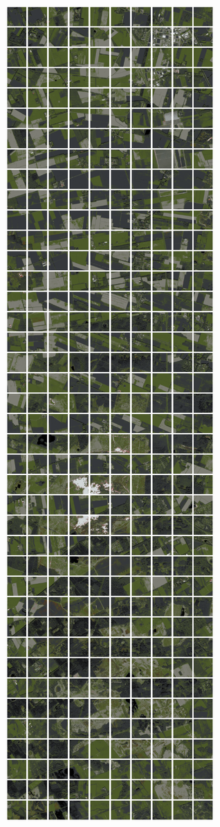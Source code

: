<html>
<div>
<img src="https://github.com/HakkaTjakka/NL_TILE_MAP/blob/main/18/641/-1061/r.6410.-10610.png" height="44" width="44">
<img src="https://github.com/HakkaTjakka/NL_TILE_MAP/blob/main/18/641/-1061/r.6411.-10610.png" height="44" width="44">
<img src="https://github.com/HakkaTjakka/NL_TILE_MAP/blob/main/18/641/-1061/r.6412.-10610.png" height="44" width="44">
<img src="https://github.com/HakkaTjakka/NL_TILE_MAP/blob/main/18/641/-1061/r.6413.-10610.png" height="44" width="44">
<img src="https://github.com/HakkaTjakka/NL_TILE_MAP/blob/main/18/641/-1061/r.6414.-10610.png" height="44" width="44">
<img src="https://github.com/HakkaTjakka/NL_TILE_MAP/blob/main/18/641/-1061/r.6415.-10610.png" height="44" width="44">
<img src="https://github.com/HakkaTjakka/NL_TILE_MAP/blob/main/18/641/-1061/r.6416.-10610.png" height="44" width="44">
<img src="https://github.com/HakkaTjakka/NL_TILE_MAP/blob/main/18/641/-1061/r.6417.-10610.png" height="44" width="44">
<img src="https://github.com/HakkaTjakka/NL_TILE_MAP/blob/main/18/641/-1061/r.6418.-10610.png" height="44" width="44">
<img src="https://github.com/HakkaTjakka/NL_TILE_MAP/blob/main/18/641/-1061/r.6419.-10610.png" height="44" width="44">
<img src="https://github.com/HakkaTjakka/NL_TILE_MAP/blob/main/18/642/-1061/r.6420.-10610.png" height="44" width="44">
<img src="https://github.com/HakkaTjakka/NL_TILE_MAP/blob/main/18/642/-1061/r.6421.-10610.png" height="44" width="44">
<img src="https://github.com/HakkaTjakka/NL_TILE_MAP/blob/main/18/642/-1061/r.6422.-10610.png" height="44" width="44">
<img src="https://github.com/HakkaTjakka/NL_TILE_MAP/blob/main/18/642/-1061/r.6423.-10610.png" height="44" width="44">
<img src="https://github.com/HakkaTjakka/NL_TILE_MAP/blob/main/18/642/-1061/r.6424.-10610.png" height="44" width="44">
<img src="https://github.com/HakkaTjakka/NL_TILE_MAP/blob/main/18/642/-1061/r.6425.-10610.png" height="44" width="44">
<img src="https://github.com/HakkaTjakka/NL_TILE_MAP/blob/main/18/642/-1061/r.6426.-10610.png" height="44" width="44">
<img src="https://github.com/HakkaTjakka/NL_TILE_MAP/blob/main/18/642/-1061/r.6427.-10610.png" height="44" width="44">
<img src="https://github.com/HakkaTjakka/NL_TILE_MAP/blob/main/18/642/-1061/r.6428.-10610.png" height="44" width="44">
<img src="https://github.com/HakkaTjakka/NL_TILE_MAP/blob/main/18/642/-1061/r.6429.-10610.png" height="44" width="44">
<br>
<img src="https://github.com/HakkaTjakka/NL_TILE_MAP/blob/main/18/641/-1061/r.6410.-10609.png" height="44" width="44">
<img src="https://github.com/HakkaTjakka/NL_TILE_MAP/blob/main/18/641/-1061/r.6411.-10609.png" height="44" width="44">
<img src="https://github.com/HakkaTjakka/NL_TILE_MAP/blob/main/18/641/-1061/r.6412.-10609.png" height="44" width="44">
<img src="https://github.com/HakkaTjakka/NL_TILE_MAP/blob/main/18/641/-1061/r.6413.-10609.png" height="44" width="44">
<img src="https://github.com/HakkaTjakka/NL_TILE_MAP/blob/main/18/641/-1061/r.6414.-10609.png" height="44" width="44">
<img src="https://github.com/HakkaTjakka/NL_TILE_MAP/blob/main/18/641/-1061/r.6415.-10609.png" height="44" width="44">
<img src="https://github.com/HakkaTjakka/NL_TILE_MAP/blob/main/18/641/-1061/r.6416.-10609.png" height="44" width="44">
<img src="https://github.com/HakkaTjakka/NL_TILE_MAP/blob/main/18/641/-1061/r.6417.-10609.png" height="44" width="44">
<img src="https://github.com/HakkaTjakka/NL_TILE_MAP/blob/main/18/641/-1061/r.6418.-10609.png" height="44" width="44">
<img src="https://github.com/HakkaTjakka/NL_TILE_MAP/blob/main/18/641/-1061/r.6419.-10609.png" height="44" width="44">
<img src="https://github.com/HakkaTjakka/NL_TILE_MAP/blob/main/18/642/-1061/r.6420.-10609.png" height="44" width="44">
<img src="https://github.com/HakkaTjakka/NL_TILE_MAP/blob/main/18/642/-1061/r.6421.-10609.png" height="44" width="44">
<img src="https://github.com/HakkaTjakka/NL_TILE_MAP/blob/main/18/642/-1061/r.6422.-10609.png" height="44" width="44">
<img src="https://github.com/HakkaTjakka/NL_TILE_MAP/blob/main/18/642/-1061/r.6423.-10609.png" height="44" width="44">
<img src="https://github.com/HakkaTjakka/NL_TILE_MAP/blob/main/18/642/-1061/r.6424.-10609.png" height="44" width="44">
<img src="https://github.com/HakkaTjakka/NL_TILE_MAP/blob/main/18/642/-1061/r.6425.-10609.png" height="44" width="44">
<img src="https://github.com/HakkaTjakka/NL_TILE_MAP/blob/main/18/642/-1061/r.6426.-10609.png" height="44" width="44">
<img src="https://github.com/HakkaTjakka/NL_TILE_MAP/blob/main/18/642/-1061/r.6427.-10609.png" height="44" width="44">
<img src="https://github.com/HakkaTjakka/NL_TILE_MAP/blob/main/18/642/-1061/r.6428.-10609.png" height="44" width="44">
<img src="https://github.com/HakkaTjakka/NL_TILE_MAP/blob/main/18/642/-1061/r.6429.-10609.png" height="44" width="44">
<br>
<img src="https://github.com/HakkaTjakka/NL_TILE_MAP/blob/main/18/641/-1061/r.6410.-10608.png" height="44" width="44">
<img src="https://github.com/HakkaTjakka/NL_TILE_MAP/blob/main/18/641/-1061/r.6411.-10608.png" height="44" width="44">
<img src="https://github.com/HakkaTjakka/NL_TILE_MAP/blob/main/18/641/-1061/r.6412.-10608.png" height="44" width="44">
<img src="https://github.com/HakkaTjakka/NL_TILE_MAP/blob/main/18/641/-1061/r.6413.-10608.png" height="44" width="44">
<img src="https://github.com/HakkaTjakka/NL_TILE_MAP/blob/main/18/641/-1061/r.6414.-10608.png" height="44" width="44">
<img src="https://github.com/HakkaTjakka/NL_TILE_MAP/blob/main/18/641/-1061/r.6415.-10608.png" height="44" width="44">
<img src="https://github.com/HakkaTjakka/NL_TILE_MAP/blob/main/18/641/-1061/r.6416.-10608.png" height="44" width="44">
<img src="https://github.com/HakkaTjakka/NL_TILE_MAP/blob/main/18/641/-1061/r.6417.-10608.png" height="44" width="44">
<img src="https://github.com/HakkaTjakka/NL_TILE_MAP/blob/main/18/641/-1061/r.6418.-10608.png" height="44" width="44">
<img src="https://github.com/HakkaTjakka/NL_TILE_MAP/blob/main/18/641/-1061/r.6419.-10608.png" height="44" width="44">
<img src="https://github.com/HakkaTjakka/NL_TILE_MAP/blob/main/18/642/-1061/r.6420.-10608.png" height="44" width="44">
<img src="https://github.com/HakkaTjakka/NL_TILE_MAP/blob/main/18/642/-1061/r.6421.-10608.png" height="44" width="44">
<img src="https://github.com/HakkaTjakka/NL_TILE_MAP/blob/main/18/642/-1061/r.6422.-10608.png" height="44" width="44">
<img src="https://github.com/HakkaTjakka/NL_TILE_MAP/blob/main/18/642/-1061/r.6423.-10608.png" height="44" width="44">
<img src="https://github.com/HakkaTjakka/NL_TILE_MAP/blob/main/18/642/-1061/r.6424.-10608.png" height="44" width="44">
<img src="https://github.com/HakkaTjakka/NL_TILE_MAP/blob/main/18/642/-1061/r.6425.-10608.png" height="44" width="44">
<img src="https://github.com/HakkaTjakka/NL_TILE_MAP/blob/main/18/642/-1061/r.6426.-10608.png" height="44" width="44">
<img src="https://github.com/HakkaTjakka/NL_TILE_MAP/blob/main/18/642/-1061/r.6427.-10608.png" height="44" width="44">
<img src="https://github.com/HakkaTjakka/NL_TILE_MAP/blob/main/18/642/-1061/r.6428.-10608.png" height="44" width="44">
<img src="https://github.com/HakkaTjakka/NL_TILE_MAP/blob/main/18/642/-1061/r.6429.-10608.png" height="44" width="44">
<br>
<img src="https://github.com/HakkaTjakka/NL_TILE_MAP/blob/main/18/641/-1061/r.6410.-10607.png" height="44" width="44">
<img src="https://github.com/HakkaTjakka/NL_TILE_MAP/blob/main/18/641/-1061/r.6411.-10607.png" height="44" width="44">
<img src="https://github.com/HakkaTjakka/NL_TILE_MAP/blob/main/18/641/-1061/r.6412.-10607.png" height="44" width="44">
<img src="https://github.com/HakkaTjakka/NL_TILE_MAP/blob/main/18/641/-1061/r.6413.-10607.png" height="44" width="44">
<img src="https://github.com/HakkaTjakka/NL_TILE_MAP/blob/main/18/641/-1061/r.6414.-10607.png" height="44" width="44">
<img src="https://github.com/HakkaTjakka/NL_TILE_MAP/blob/main/18/641/-1061/r.6415.-10607.png" height="44" width="44">
<img src="https://github.com/HakkaTjakka/NL_TILE_MAP/blob/main/18/641/-1061/r.6416.-10607.png" height="44" width="44">
<img src="https://github.com/HakkaTjakka/NL_TILE_MAP/blob/main/18/641/-1061/r.6417.-10607.png" height="44" width="44">
<img src="https://github.com/HakkaTjakka/NL_TILE_MAP/blob/main/18/641/-1061/r.6418.-10607.png" height="44" width="44">
<img src="https://github.com/HakkaTjakka/NL_TILE_MAP/blob/main/18/641/-1061/r.6419.-10607.png" height="44" width="44">
<img src="https://github.com/HakkaTjakka/NL_TILE_MAP/blob/main/18/642/-1061/r.6420.-10607.png" height="44" width="44">
<img src="https://github.com/HakkaTjakka/NL_TILE_MAP/blob/main/18/642/-1061/r.6421.-10607.png" height="44" width="44">
<img src="https://github.com/HakkaTjakka/NL_TILE_MAP/blob/main/18/642/-1061/r.6422.-10607.png" height="44" width="44">
<img src="https://github.com/HakkaTjakka/NL_TILE_MAP/blob/main/18/642/-1061/r.6423.-10607.png" height="44" width="44">
<img src="https://github.com/HakkaTjakka/NL_TILE_MAP/blob/main/18/642/-1061/r.6424.-10607.png" height="44" width="44">
<img src="https://github.com/HakkaTjakka/NL_TILE_MAP/blob/main/18/642/-1061/r.6425.-10607.png" height="44" width="44">
<img src="https://github.com/HakkaTjakka/NL_TILE_MAP/blob/main/18/642/-1061/r.6426.-10607.png" height="44" width="44">
<img src="https://github.com/HakkaTjakka/NL_TILE_MAP/blob/main/18/642/-1061/r.6427.-10607.png" height="44" width="44">
<img src="https://github.com/HakkaTjakka/NL_TILE_MAP/blob/main/18/642/-1061/r.6428.-10607.png" height="44" width="44">
<img src="https://github.com/HakkaTjakka/NL_TILE_MAP/blob/main/18/642/-1061/r.6429.-10607.png" height="44" width="44">
<br>
<img src="https://github.com/HakkaTjakka/NL_TILE_MAP/blob/main/18/641/-1061/r.6410.-10606.png" height="44" width="44">
<img src="https://github.com/HakkaTjakka/NL_TILE_MAP/blob/main/18/641/-1061/r.6411.-10606.png" height="44" width="44">
<img src="https://github.com/HakkaTjakka/NL_TILE_MAP/blob/main/18/641/-1061/r.6412.-10606.png" height="44" width="44">
<img src="https://github.com/HakkaTjakka/NL_TILE_MAP/blob/main/18/641/-1061/r.6413.-10606.png" height="44" width="44">
<img src="https://github.com/HakkaTjakka/NL_TILE_MAP/blob/main/18/641/-1061/r.6414.-10606.png" height="44" width="44">
<img src="https://github.com/HakkaTjakka/NL_TILE_MAP/blob/main/18/641/-1061/r.6415.-10606.png" height="44" width="44">
<img src="https://github.com/HakkaTjakka/NL_TILE_MAP/blob/main/18/641/-1061/r.6416.-10606.png" height="44" width="44">
<img src="https://github.com/HakkaTjakka/NL_TILE_MAP/blob/main/18/641/-1061/r.6417.-10606.png" height="44" width="44">
<img src="https://github.com/HakkaTjakka/NL_TILE_MAP/blob/main/18/641/-1061/r.6418.-10606.png" height="44" width="44">
<img src="https://github.com/HakkaTjakka/NL_TILE_MAP/blob/main/18/641/-1061/r.6419.-10606.png" height="44" width="44">
<img src="https://github.com/HakkaTjakka/NL_TILE_MAP/blob/main/18/642/-1061/r.6420.-10606.png" height="44" width="44">
<img src="https://github.com/HakkaTjakka/NL_TILE_MAP/blob/main/18/642/-1061/r.6421.-10606.png" height="44" width="44">
<img src="https://github.com/HakkaTjakka/NL_TILE_MAP/blob/main/18/642/-1061/r.6422.-10606.png" height="44" width="44">
<img src="https://github.com/HakkaTjakka/NL_TILE_MAP/blob/main/18/642/-1061/r.6423.-10606.png" height="44" width="44">
<img src="https://github.com/HakkaTjakka/NL_TILE_MAP/blob/main/18/642/-1061/r.6424.-10606.png" height="44" width="44">
<img src="https://github.com/HakkaTjakka/NL_TILE_MAP/blob/main/18/642/-1061/r.6425.-10606.png" height="44" width="44">
<img src="https://github.com/HakkaTjakka/NL_TILE_MAP/blob/main/18/642/-1061/r.6426.-10606.png" height="44" width="44">
<img src="https://github.com/HakkaTjakka/NL_TILE_MAP/blob/main/18/642/-1061/r.6427.-10606.png" height="44" width="44">
<img src="https://github.com/HakkaTjakka/NL_TILE_MAP/blob/main/18/642/-1061/r.6428.-10606.png" height="44" width="44">
<img src="https://github.com/HakkaTjakka/NL_TILE_MAP/blob/main/18/642/-1061/r.6429.-10606.png" height="44" width="44">
<br>
<img src="https://github.com/HakkaTjakka/NL_TILE_MAP/blob/main/18/641/-1061/r.6410.-10605.png" height="44" width="44">
<img src="https://github.com/HakkaTjakka/NL_TILE_MAP/blob/main/18/641/-1061/r.6411.-10605.png" height="44" width="44">
<img src="https://github.com/HakkaTjakka/NL_TILE_MAP/blob/main/18/641/-1061/r.6412.-10605.png" height="44" width="44">
<img src="https://github.com/HakkaTjakka/NL_TILE_MAP/blob/main/18/641/-1061/r.6413.-10605.png" height="44" width="44">
<img src="https://github.com/HakkaTjakka/NL_TILE_MAP/blob/main/18/641/-1061/r.6414.-10605.png" height="44" width="44">
<img src="https://github.com/HakkaTjakka/NL_TILE_MAP/blob/main/18/641/-1061/r.6415.-10605.png" height="44" width="44">
<img src="https://github.com/HakkaTjakka/NL_TILE_MAP/blob/main/18/641/-1061/r.6416.-10605.png" height="44" width="44">
<img src="https://github.com/HakkaTjakka/NL_TILE_MAP/blob/main/18/641/-1061/r.6417.-10605.png" height="44" width="44">
<img src="https://github.com/HakkaTjakka/NL_TILE_MAP/blob/main/18/641/-1061/r.6418.-10605.png" height="44" width="44">
<img src="https://github.com/HakkaTjakka/NL_TILE_MAP/blob/main/18/641/-1061/r.6419.-10605.png" height="44" width="44">
<img src="https://github.com/HakkaTjakka/NL_TILE_MAP/blob/main/18/642/-1061/r.6420.-10605.png" height="44" width="44">
<img src="https://github.com/HakkaTjakka/NL_TILE_MAP/blob/main/18/642/-1061/r.6421.-10605.png" height="44" width="44">
<img src="https://github.com/HakkaTjakka/NL_TILE_MAP/blob/main/18/642/-1061/r.6422.-10605.png" height="44" width="44">
<img src="https://github.com/HakkaTjakka/NL_TILE_MAP/blob/main/18/642/-1061/r.6423.-10605.png" height="44" width="44">
<img src="https://github.com/HakkaTjakka/NL_TILE_MAP/blob/main/18/642/-1061/r.6424.-10605.png" height="44" width="44">
<img src="https://github.com/HakkaTjakka/NL_TILE_MAP/blob/main/18/642/-1061/r.6425.-10605.png" height="44" width="44">
<img src="https://github.com/HakkaTjakka/NL_TILE_MAP/blob/main/18/642/-1061/r.6426.-10605.png" height="44" width="44">
<img src="https://github.com/HakkaTjakka/NL_TILE_MAP/blob/main/18/642/-1061/r.6427.-10605.png" height="44" width="44">
<img src="https://github.com/HakkaTjakka/NL_TILE_MAP/blob/main/18/642/-1061/r.6428.-10605.png" height="44" width="44">
<img src="https://github.com/HakkaTjakka/NL_TILE_MAP/blob/main/18/642/-1061/r.6429.-10605.png" height="44" width="44">
<br>
<img src="https://github.com/HakkaTjakka/NL_TILE_MAP/blob/main/18/641/-1061/r.6410.-10604.png" height="44" width="44">
<img src="https://github.com/HakkaTjakka/NL_TILE_MAP/blob/main/18/641/-1061/r.6411.-10604.png" height="44" width="44">
<img src="https://github.com/HakkaTjakka/NL_TILE_MAP/blob/main/18/641/-1061/r.6412.-10604.png" height="44" width="44">
<img src="https://github.com/HakkaTjakka/NL_TILE_MAP/blob/main/18/641/-1061/r.6413.-10604.png" height="44" width="44">
<img src="https://github.com/HakkaTjakka/NL_TILE_MAP/blob/main/18/641/-1061/r.6414.-10604.png" height="44" width="44">
<img src="https://github.com/HakkaTjakka/NL_TILE_MAP/blob/main/18/641/-1061/r.6415.-10604.png" height="44" width="44">
<img src="https://github.com/HakkaTjakka/NL_TILE_MAP/blob/main/18/641/-1061/r.6416.-10604.png" height="44" width="44">
<img src="https://github.com/HakkaTjakka/NL_TILE_MAP/blob/main/18/641/-1061/r.6417.-10604.png" height="44" width="44">
<img src="https://github.com/HakkaTjakka/NL_TILE_MAP/blob/main/18/641/-1061/r.6418.-10604.png" height="44" width="44">
<img src="https://github.com/HakkaTjakka/NL_TILE_MAP/blob/main/18/641/-1061/r.6419.-10604.png" height="44" width="44">
<img src="https://github.com/HakkaTjakka/NL_TILE_MAP/blob/main/18/642/-1061/r.6420.-10604.png" height="44" width="44">
<img src="https://github.com/HakkaTjakka/NL_TILE_MAP/blob/main/18/642/-1061/r.6421.-10604.png" height="44" width="44">
<img src="https://github.com/HakkaTjakka/NL_TILE_MAP/blob/main/18/642/-1061/r.6422.-10604.png" height="44" width="44">
<img src="https://github.com/HakkaTjakka/NL_TILE_MAP/blob/main/18/642/-1061/r.6423.-10604.png" height="44" width="44">
<img src="https://github.com/HakkaTjakka/NL_TILE_MAP/blob/main/18/642/-1061/r.6424.-10604.png" height="44" width="44">
<img src="https://github.com/HakkaTjakka/NL_TILE_MAP/blob/main/18/642/-1061/r.6425.-10604.png" height="44" width="44">
<img src="https://github.com/HakkaTjakka/NL_TILE_MAP/blob/main/18/642/-1061/r.6426.-10604.png" height="44" width="44">
<img src="https://github.com/HakkaTjakka/NL_TILE_MAP/blob/main/18/642/-1061/r.6427.-10604.png" height="44" width="44">
<img src="https://github.com/HakkaTjakka/NL_TILE_MAP/blob/main/18/642/-1061/r.6428.-10604.png" height="44" width="44">
<img src="https://github.com/HakkaTjakka/NL_TILE_MAP/blob/main/18/642/-1061/r.6429.-10604.png" height="44" width="44">
<br>
<img src="https://github.com/HakkaTjakka/NL_TILE_MAP/blob/main/18/641/-1061/r.6410.-10603.png" height="44" width="44">
<img src="https://github.com/HakkaTjakka/NL_TILE_MAP/blob/main/18/641/-1061/r.6411.-10603.png" height="44" width="44">
<img src="https://github.com/HakkaTjakka/NL_TILE_MAP/blob/main/18/641/-1061/r.6412.-10603.png" height="44" width="44">
<img src="https://github.com/HakkaTjakka/NL_TILE_MAP/blob/main/18/641/-1061/r.6413.-10603.png" height="44" width="44">
<img src="https://github.com/HakkaTjakka/NL_TILE_MAP/blob/main/18/641/-1061/r.6414.-10603.png" height="44" width="44">
<img src="https://github.com/HakkaTjakka/NL_TILE_MAP/blob/main/18/641/-1061/r.6415.-10603.png" height="44" width="44">
<img src="https://github.com/HakkaTjakka/NL_TILE_MAP/blob/main/18/641/-1061/r.6416.-10603.png" height="44" width="44">
<img src="https://github.com/HakkaTjakka/NL_TILE_MAP/blob/main/18/641/-1061/r.6417.-10603.png" height="44" width="44">
<img src="https://github.com/HakkaTjakka/NL_TILE_MAP/blob/main/18/641/-1061/r.6418.-10603.png" height="44" width="44">
<img src="https://github.com/HakkaTjakka/NL_TILE_MAP/blob/main/18/641/-1061/r.6419.-10603.png" height="44" width="44">
<img src="https://github.com/HakkaTjakka/NL_TILE_MAP/blob/main/18/642/-1061/r.6420.-10603.png" height="44" width="44">
<img src="https://github.com/HakkaTjakka/NL_TILE_MAP/blob/main/18/642/-1061/r.6421.-10603.png" height="44" width="44">
<img src="https://github.com/HakkaTjakka/NL_TILE_MAP/blob/main/18/642/-1061/r.6422.-10603.png" height="44" width="44">
<img src="https://github.com/HakkaTjakka/NL_TILE_MAP/blob/main/18/642/-1061/r.6423.-10603.png" height="44" width="44">
<img src="https://github.com/HakkaTjakka/NL_TILE_MAP/blob/main/18/642/-1061/r.6424.-10603.png" height="44" width="44">
<img src="https://github.com/HakkaTjakka/NL_TILE_MAP/blob/main/18/642/-1061/r.6425.-10603.png" height="44" width="44">
<img src="https://github.com/HakkaTjakka/NL_TILE_MAP/blob/main/18/642/-1061/r.6426.-10603.png" height="44" width="44">
<img src="https://github.com/HakkaTjakka/NL_TILE_MAP/blob/main/18/642/-1061/r.6427.-10603.png" height="44" width="44">
<img src="https://github.com/HakkaTjakka/NL_TILE_MAP/blob/main/18/642/-1061/r.6428.-10603.png" height="44" width="44">
<img src="https://github.com/HakkaTjakka/NL_TILE_MAP/blob/main/18/642/-1061/r.6429.-10603.png" height="44" width="44">
<br>
<img src="https://github.com/HakkaTjakka/NL_TILE_MAP/blob/main/18/641/-1061/r.6410.-10602.png" height="44" width="44">
<img src="https://github.com/HakkaTjakka/NL_TILE_MAP/blob/main/18/641/-1061/r.6411.-10602.png" height="44" width="44">
<img src="https://github.com/HakkaTjakka/NL_TILE_MAP/blob/main/18/641/-1061/r.6412.-10602.png" height="44" width="44">
<img src="https://github.com/HakkaTjakka/NL_TILE_MAP/blob/main/18/641/-1061/r.6413.-10602.png" height="44" width="44">
<img src="https://github.com/HakkaTjakka/NL_TILE_MAP/blob/main/18/641/-1061/r.6414.-10602.png" height="44" width="44">
<img src="https://github.com/HakkaTjakka/NL_TILE_MAP/blob/main/18/641/-1061/r.6415.-10602.png" height="44" width="44">
<img src="https://github.com/HakkaTjakka/NL_TILE_MAP/blob/main/18/641/-1061/r.6416.-10602.png" height="44" width="44">
<img src="https://github.com/HakkaTjakka/NL_TILE_MAP/blob/main/18/641/-1061/r.6417.-10602.png" height="44" width="44">
<img src="https://github.com/HakkaTjakka/NL_TILE_MAP/blob/main/18/641/-1061/r.6418.-10602.png" height="44" width="44">
<img src="https://github.com/HakkaTjakka/NL_TILE_MAP/blob/main/18/641/-1061/r.6419.-10602.png" height="44" width="44">
<img src="https://github.com/HakkaTjakka/NL_TILE_MAP/blob/main/18/642/-1061/r.6420.-10602.png" height="44" width="44">
<img src="https://github.com/HakkaTjakka/NL_TILE_MAP/blob/main/18/642/-1061/r.6421.-10602.png" height="44" width="44">
<img src="https://github.com/HakkaTjakka/NL_TILE_MAP/blob/main/18/642/-1061/r.6422.-10602.png" height="44" width="44">
<img src="https://github.com/HakkaTjakka/NL_TILE_MAP/blob/main/18/642/-1061/r.6423.-10602.png" height="44" width="44">
<img src="https://github.com/HakkaTjakka/NL_TILE_MAP/blob/main/18/642/-1061/r.6424.-10602.png" height="44" width="44">
<img src="https://github.com/HakkaTjakka/NL_TILE_MAP/blob/main/18/642/-1061/r.6425.-10602.png" height="44" width="44">
<img src="https://github.com/HakkaTjakka/NL_TILE_MAP/blob/main/18/642/-1061/r.6426.-10602.png" height="44" width="44">
<img src="https://github.com/HakkaTjakka/NL_TILE_MAP/blob/main/18/642/-1061/r.6427.-10602.png" height="44" width="44">
<img src="https://github.com/HakkaTjakka/NL_TILE_MAP/blob/main/18/642/-1061/r.6428.-10602.png" height="44" width="44">
<img src="https://github.com/HakkaTjakka/NL_TILE_MAP/blob/main/18/642/-1061/r.6429.-10602.png" height="44" width="44">
<br>
<img src="https://github.com/HakkaTjakka/NL_TILE_MAP/blob/main/18/641/-1061/r.6410.-10601.png" height="44" width="44">
<img src="https://github.com/HakkaTjakka/NL_TILE_MAP/blob/main/18/641/-1061/r.6411.-10601.png" height="44" width="44">
<img src="https://github.com/HakkaTjakka/NL_TILE_MAP/blob/main/18/641/-1061/r.6412.-10601.png" height="44" width="44">
<img src="https://github.com/HakkaTjakka/NL_TILE_MAP/blob/main/18/641/-1061/r.6413.-10601.png" height="44" width="44">
<img src="https://github.com/HakkaTjakka/NL_TILE_MAP/blob/main/18/641/-1061/r.6414.-10601.png" height="44" width="44">
<img src="https://github.com/HakkaTjakka/NL_TILE_MAP/blob/main/18/641/-1061/r.6415.-10601.png" height="44" width="44">
<img src="https://github.com/HakkaTjakka/NL_TILE_MAP/blob/main/18/641/-1061/r.6416.-10601.png" height="44" width="44">
<img src="https://github.com/HakkaTjakka/NL_TILE_MAP/blob/main/18/641/-1061/r.6417.-10601.png" height="44" width="44">
<img src="https://github.com/HakkaTjakka/NL_TILE_MAP/blob/main/18/641/-1061/r.6418.-10601.png" height="44" width="44">
<img src="https://github.com/HakkaTjakka/NL_TILE_MAP/blob/main/18/641/-1061/r.6419.-10601.png" height="44" width="44">
<img src="https://github.com/HakkaTjakka/NL_TILE_MAP/blob/main/18/642/-1061/r.6420.-10601.png" height="44" width="44">
<img src="https://github.com/HakkaTjakka/NL_TILE_MAP/blob/main/18/642/-1061/r.6421.-10601.png" height="44" width="44">
<img src="https://github.com/HakkaTjakka/NL_TILE_MAP/blob/main/18/642/-1061/r.6422.-10601.png" height="44" width="44">
<img src="https://github.com/HakkaTjakka/NL_TILE_MAP/blob/main/18/642/-1061/r.6423.-10601.png" height="44" width="44">
<img src="https://github.com/HakkaTjakka/NL_TILE_MAP/blob/main/18/642/-1061/r.6424.-10601.png" height="44" width="44">
<img src="https://github.com/HakkaTjakka/NL_TILE_MAP/blob/main/18/642/-1061/r.6425.-10601.png" height="44" width="44">
<img src="https://github.com/HakkaTjakka/NL_TILE_MAP/blob/main/18/642/-1061/r.6426.-10601.png" height="44" width="44">
<img src="https://github.com/HakkaTjakka/NL_TILE_MAP/blob/main/18/642/-1061/r.6427.-10601.png" height="44" width="44">
<img src="https://github.com/HakkaTjakka/NL_TILE_MAP/blob/main/18/642/-1061/r.6428.-10601.png" height="44" width="44">
<img src="https://github.com/HakkaTjakka/NL_TILE_MAP/blob/main/18/642/-1061/r.6429.-10601.png" height="44" width="44">
<br>
<img src="https://github.com/HakkaTjakka/NL_TILE_MAP/blob/main/18/641/-1060/r.6410.-10600.png" height="44" width="44">
<img src="https://github.com/HakkaTjakka/NL_TILE_MAP/blob/main/18/641/-1060/r.6411.-10600.png" height="44" width="44">
<img src="https://github.com/HakkaTjakka/NL_TILE_MAP/blob/main/18/641/-1060/r.6412.-10600.png" height="44" width="44">
<img src="https://github.com/HakkaTjakka/NL_TILE_MAP/blob/main/18/641/-1060/r.6413.-10600.png" height="44" width="44">
<img src="https://github.com/HakkaTjakka/NL_TILE_MAP/blob/main/18/641/-1060/r.6414.-10600.png" height="44" width="44">
<img src="https://github.com/HakkaTjakka/NL_TILE_MAP/blob/main/18/641/-1060/r.6415.-10600.png" height="44" width="44">
<img src="https://github.com/HakkaTjakka/NL_TILE_MAP/blob/main/18/641/-1060/r.6416.-10600.png" height="44" width="44">
<img src="https://github.com/HakkaTjakka/NL_TILE_MAP/blob/main/18/641/-1060/r.6417.-10600.png" height="44" width="44">
<img src="https://github.com/HakkaTjakka/NL_TILE_MAP/blob/main/18/641/-1060/r.6418.-10600.png" height="44" width="44">
<img src="https://github.com/HakkaTjakka/NL_TILE_MAP/blob/main/18/641/-1060/r.6419.-10600.png" height="44" width="44">
<img src="https://github.com/HakkaTjakka/NL_TILE_MAP/blob/main/18/642/-1060/r.6420.-10600.png" height="44" width="44">
<img src="https://github.com/HakkaTjakka/NL_TILE_MAP/blob/main/18/642/-1060/r.6421.-10600.png" height="44" width="44">
<img src="https://github.com/HakkaTjakka/NL_TILE_MAP/blob/main/18/642/-1060/r.6422.-10600.png" height="44" width="44">
<img src="https://github.com/HakkaTjakka/NL_TILE_MAP/blob/main/18/642/-1060/r.6423.-10600.png" height="44" width="44">
<img src="https://github.com/HakkaTjakka/NL_TILE_MAP/blob/main/18/642/-1060/r.6424.-10600.png" height="44" width="44">
<img src="https://github.com/HakkaTjakka/NL_TILE_MAP/blob/main/18/642/-1060/r.6425.-10600.png" height="44" width="44">
<img src="https://github.com/HakkaTjakka/NL_TILE_MAP/blob/main/18/642/-1060/r.6426.-10600.png" height="44" width="44">
<img src="https://github.com/HakkaTjakka/NL_TILE_MAP/blob/main/18/642/-1060/r.6427.-10600.png" height="44" width="44">
<img src="https://github.com/HakkaTjakka/NL_TILE_MAP/blob/main/18/642/-1060/r.6428.-10600.png" height="44" width="44">
<img src="https://github.com/HakkaTjakka/NL_TILE_MAP/blob/main/18/642/-1060/r.6429.-10600.png" height="44" width="44">
<br>
<img src="https://github.com/HakkaTjakka/NL_TILE_MAP/blob/main/18/641/-1060/r.6410.-10599.png" height="44" width="44">
<img src="https://github.com/HakkaTjakka/NL_TILE_MAP/blob/main/18/641/-1060/r.6411.-10599.png" height="44" width="44">
<img src="https://github.com/HakkaTjakka/NL_TILE_MAP/blob/main/18/641/-1060/r.6412.-10599.png" height="44" width="44">
<img src="https://github.com/HakkaTjakka/NL_TILE_MAP/blob/main/18/641/-1060/r.6413.-10599.png" height="44" width="44">
<img src="https://github.com/HakkaTjakka/NL_TILE_MAP/blob/main/18/641/-1060/r.6414.-10599.png" height="44" width="44">
<img src="https://github.com/HakkaTjakka/NL_TILE_MAP/blob/main/18/641/-1060/r.6415.-10599.png" height="44" width="44">
<img src="https://github.com/HakkaTjakka/NL_TILE_MAP/blob/main/18/641/-1060/r.6416.-10599.png" height="44" width="44">
<img src="https://github.com/HakkaTjakka/NL_TILE_MAP/blob/main/18/641/-1060/r.6417.-10599.png" height="44" width="44">
<img src="https://github.com/HakkaTjakka/NL_TILE_MAP/blob/main/18/641/-1060/r.6418.-10599.png" height="44" width="44">
<img src="https://github.com/HakkaTjakka/NL_TILE_MAP/blob/main/18/641/-1060/r.6419.-10599.png" height="44" width="44">
<img src="https://github.com/HakkaTjakka/NL_TILE_MAP/blob/main/18/642/-1060/r.6420.-10599.png" height="44" width="44">
<img src="https://github.com/HakkaTjakka/NL_TILE_MAP/blob/main/18/642/-1060/r.6421.-10599.png" height="44" width="44">
<img src="https://github.com/HakkaTjakka/NL_TILE_MAP/blob/main/18/642/-1060/r.6422.-10599.png" height="44" width="44">
<img src="https://github.com/HakkaTjakka/NL_TILE_MAP/blob/main/18/642/-1060/r.6423.-10599.png" height="44" width="44">
<img src="https://github.com/HakkaTjakka/NL_TILE_MAP/blob/main/18/642/-1060/r.6424.-10599.png" height="44" width="44">
<img src="https://github.com/HakkaTjakka/NL_TILE_MAP/blob/main/18/642/-1060/r.6425.-10599.png" height="44" width="44">
<img src="https://github.com/HakkaTjakka/NL_TILE_MAP/blob/main/18/642/-1060/r.6426.-10599.png" height="44" width="44">
<img src="https://github.com/HakkaTjakka/NL_TILE_MAP/blob/main/18/642/-1060/r.6427.-10599.png" height="44" width="44">
<img src="https://github.com/HakkaTjakka/NL_TILE_MAP/blob/main/18/642/-1060/r.6428.-10599.png" height="44" width="44">
<img src="https://github.com/HakkaTjakka/NL_TILE_MAP/blob/main/18/642/-1060/r.6429.-10599.png" height="44" width="44">
<br>
<img src="https://github.com/HakkaTjakka/NL_TILE_MAP/blob/main/18/641/-1060/r.6410.-10598.png" height="44" width="44">
<img src="https://github.com/HakkaTjakka/NL_TILE_MAP/blob/main/18/641/-1060/r.6411.-10598.png" height="44" width="44">
<img src="https://github.com/HakkaTjakka/NL_TILE_MAP/blob/main/18/641/-1060/r.6412.-10598.png" height="44" width="44">
<img src="https://github.com/HakkaTjakka/NL_TILE_MAP/blob/main/18/641/-1060/r.6413.-10598.png" height="44" width="44">
<img src="https://github.com/HakkaTjakka/NL_TILE_MAP/blob/main/18/641/-1060/r.6414.-10598.png" height="44" width="44">
<img src="https://github.com/HakkaTjakka/NL_TILE_MAP/blob/main/18/641/-1060/r.6415.-10598.png" height="44" width="44">
<img src="https://github.com/HakkaTjakka/NL_TILE_MAP/blob/main/18/641/-1060/r.6416.-10598.png" height="44" width="44">
<img src="https://github.com/HakkaTjakka/NL_TILE_MAP/blob/main/18/641/-1060/r.6417.-10598.png" height="44" width="44">
<img src="https://github.com/HakkaTjakka/NL_TILE_MAP/blob/main/18/641/-1060/r.6418.-10598.png" height="44" width="44">
<img src="https://github.com/HakkaTjakka/NL_TILE_MAP/blob/main/18/641/-1060/r.6419.-10598.png" height="44" width="44">
<img src="https://github.com/HakkaTjakka/NL_TILE_MAP/blob/main/18/642/-1060/r.6420.-10598.png" height="44" width="44">
<img src="https://github.com/HakkaTjakka/NL_TILE_MAP/blob/main/18/642/-1060/r.6421.-10598.png" height="44" width="44">
<img src="https://github.com/HakkaTjakka/NL_TILE_MAP/blob/main/18/642/-1060/r.6422.-10598.png" height="44" width="44">
<img src="https://github.com/HakkaTjakka/NL_TILE_MAP/blob/main/18/642/-1060/r.6423.-10598.png" height="44" width="44">
<img src="https://github.com/HakkaTjakka/NL_TILE_MAP/blob/main/18/642/-1060/r.6424.-10598.png" height="44" width="44">
<img src="https://github.com/HakkaTjakka/NL_TILE_MAP/blob/main/18/642/-1060/r.6425.-10598.png" height="44" width="44">
<img src="https://github.com/HakkaTjakka/NL_TILE_MAP/blob/main/18/642/-1060/r.6426.-10598.png" height="44" width="44">
<img src="https://github.com/HakkaTjakka/NL_TILE_MAP/blob/main/18/642/-1060/r.6427.-10598.png" height="44" width="44">
<img src="https://github.com/HakkaTjakka/NL_TILE_MAP/blob/main/18/642/-1060/r.6428.-10598.png" height="44" width="44">
<img src="https://github.com/HakkaTjakka/NL_TILE_MAP/blob/main/18/642/-1060/r.6429.-10598.png" height="44" width="44">
<br>
<img src="https://github.com/HakkaTjakka/NL_TILE_MAP/blob/main/18/641/-1060/r.6410.-10597.png" height="44" width="44">
<img src="https://github.com/HakkaTjakka/NL_TILE_MAP/blob/main/18/641/-1060/r.6411.-10597.png" height="44" width="44">
<img src="https://github.com/HakkaTjakka/NL_TILE_MAP/blob/main/18/641/-1060/r.6412.-10597.png" height="44" width="44">
<img src="https://github.com/HakkaTjakka/NL_TILE_MAP/blob/main/18/641/-1060/r.6413.-10597.png" height="44" width="44">
<img src="https://github.com/HakkaTjakka/NL_TILE_MAP/blob/main/18/641/-1060/r.6414.-10597.png" height="44" width="44">
<img src="https://github.com/HakkaTjakka/NL_TILE_MAP/blob/main/18/641/-1060/r.6415.-10597.png" height="44" width="44">
<img src="https://github.com/HakkaTjakka/NL_TILE_MAP/blob/main/18/641/-1060/r.6416.-10597.png" height="44" width="44">
<img src="https://github.com/HakkaTjakka/NL_TILE_MAP/blob/main/18/641/-1060/r.6417.-10597.png" height="44" width="44">
<img src="https://github.com/HakkaTjakka/NL_TILE_MAP/blob/main/18/641/-1060/r.6418.-10597.png" height="44" width="44">
<img src="https://github.com/HakkaTjakka/NL_TILE_MAP/blob/main/18/641/-1060/r.6419.-10597.png" height="44" width="44">
<img src="https://github.com/HakkaTjakka/NL_TILE_MAP/blob/main/18/642/-1060/r.6420.-10597.png" height="44" width="44">
<img src="https://github.com/HakkaTjakka/NL_TILE_MAP/blob/main/18/642/-1060/r.6421.-10597.png" height="44" width="44">
<img src="https://github.com/HakkaTjakka/NL_TILE_MAP/blob/main/18/642/-1060/r.6422.-10597.png" height="44" width="44">
<img src="https://github.com/HakkaTjakka/NL_TILE_MAP/blob/main/18/642/-1060/r.6423.-10597.png" height="44" width="44">
<img src="https://github.com/HakkaTjakka/NL_TILE_MAP/blob/main/18/642/-1060/r.6424.-10597.png" height="44" width="44">
<img src="https://github.com/HakkaTjakka/NL_TILE_MAP/blob/main/18/642/-1060/r.6425.-10597.png" height="44" width="44">
<img src="https://github.com/HakkaTjakka/NL_TILE_MAP/blob/main/18/642/-1060/r.6426.-10597.png" height="44" width="44">
<img src="https://github.com/HakkaTjakka/NL_TILE_MAP/blob/main/18/642/-1060/r.6427.-10597.png" height="44" width="44">
<img src="https://github.com/HakkaTjakka/NL_TILE_MAP/blob/main/18/642/-1060/r.6428.-10597.png" height="44" width="44">
<img src="https://github.com/HakkaTjakka/NL_TILE_MAP/blob/main/18/642/-1060/r.6429.-10597.png" height="44" width="44">
<br>
<img src="https://github.com/HakkaTjakka/NL_TILE_MAP/blob/main/18/641/-1060/r.6410.-10596.png" height="44" width="44">
<img src="https://github.com/HakkaTjakka/NL_TILE_MAP/blob/main/18/641/-1060/r.6411.-10596.png" height="44" width="44">
<img src="https://github.com/HakkaTjakka/NL_TILE_MAP/blob/main/18/641/-1060/r.6412.-10596.png" height="44" width="44">
<img src="https://github.com/HakkaTjakka/NL_TILE_MAP/blob/main/18/641/-1060/r.6413.-10596.png" height="44" width="44">
<img src="https://github.com/HakkaTjakka/NL_TILE_MAP/blob/main/18/641/-1060/r.6414.-10596.png" height="44" width="44">
<img src="https://github.com/HakkaTjakka/NL_TILE_MAP/blob/main/18/641/-1060/r.6415.-10596.png" height="44" width="44">
<img src="https://github.com/HakkaTjakka/NL_TILE_MAP/blob/main/18/641/-1060/r.6416.-10596.png" height="44" width="44">
<img src="https://github.com/HakkaTjakka/NL_TILE_MAP/blob/main/18/641/-1060/r.6417.-10596.png" height="44" width="44">
<img src="https://github.com/HakkaTjakka/NL_TILE_MAP/blob/main/18/641/-1060/r.6418.-10596.png" height="44" width="44">
<img src="https://github.com/HakkaTjakka/NL_TILE_MAP/blob/main/18/641/-1060/r.6419.-10596.png" height="44" width="44">
<img src="https://github.com/HakkaTjakka/NL_TILE_MAP/blob/main/18/642/-1060/r.6420.-10596.png" height="44" width="44">
<img src="https://github.com/HakkaTjakka/NL_TILE_MAP/blob/main/18/642/-1060/r.6421.-10596.png" height="44" width="44">
<img src="https://github.com/HakkaTjakka/NL_TILE_MAP/blob/main/18/642/-1060/r.6422.-10596.png" height="44" width="44">
<img src="https://github.com/HakkaTjakka/NL_TILE_MAP/blob/main/18/642/-1060/r.6423.-10596.png" height="44" width="44">
<img src="https://github.com/HakkaTjakka/NL_TILE_MAP/blob/main/18/642/-1060/r.6424.-10596.png" height="44" width="44">
<img src="https://github.com/HakkaTjakka/NL_TILE_MAP/blob/main/18/642/-1060/r.6425.-10596.png" height="44" width="44">
<img src="https://github.com/HakkaTjakka/NL_TILE_MAP/blob/main/18/642/-1060/r.6426.-10596.png" height="44" width="44">
<img src="https://github.com/HakkaTjakka/NL_TILE_MAP/blob/main/18/642/-1060/r.6427.-10596.png" height="44" width="44">
<img src="https://github.com/HakkaTjakka/NL_TILE_MAP/blob/main/18/642/-1060/r.6428.-10596.png" height="44" width="44">
<img src="https://github.com/HakkaTjakka/NL_TILE_MAP/blob/main/18/642/-1060/r.6429.-10596.png" height="44" width="44">
<br>
<img src="https://github.com/HakkaTjakka/NL_TILE_MAP/blob/main/18/641/-1060/r.6410.-10595.png" height="44" width="44">
<img src="https://github.com/HakkaTjakka/NL_TILE_MAP/blob/main/18/641/-1060/r.6411.-10595.png" height="44" width="44">
<img src="https://github.com/HakkaTjakka/NL_TILE_MAP/blob/main/18/641/-1060/r.6412.-10595.png" height="44" width="44">
<img src="https://github.com/HakkaTjakka/NL_TILE_MAP/blob/main/18/641/-1060/r.6413.-10595.png" height="44" width="44">
<img src="https://github.com/HakkaTjakka/NL_TILE_MAP/blob/main/18/641/-1060/r.6414.-10595.png" height="44" width="44">
<img src="https://github.com/HakkaTjakka/NL_TILE_MAP/blob/main/18/641/-1060/r.6415.-10595.png" height="44" width="44">
<img src="https://github.com/HakkaTjakka/NL_TILE_MAP/blob/main/18/641/-1060/r.6416.-10595.png" height="44" width="44">
<img src="https://github.com/HakkaTjakka/NL_TILE_MAP/blob/main/18/641/-1060/r.6417.-10595.png" height="44" width="44">
<img src="https://github.com/HakkaTjakka/NL_TILE_MAP/blob/main/18/641/-1060/r.6418.-10595.png" height="44" width="44">
<img src="https://github.com/HakkaTjakka/NL_TILE_MAP/blob/main/18/641/-1060/r.6419.-10595.png" height="44" width="44">
<img src="https://github.com/HakkaTjakka/NL_TILE_MAP/blob/main/18/642/-1060/r.6420.-10595.png" height="44" width="44">
<img src="https://github.com/HakkaTjakka/NL_TILE_MAP/blob/main/18/642/-1060/r.6421.-10595.png" height="44" width="44">
<img src="https://github.com/HakkaTjakka/NL_TILE_MAP/blob/main/18/642/-1060/r.6422.-10595.png" height="44" width="44">
<img src="https://github.com/HakkaTjakka/NL_TILE_MAP/blob/main/18/642/-1060/r.6423.-10595.png" height="44" width="44">
<img src="https://github.com/HakkaTjakka/NL_TILE_MAP/blob/main/18/642/-1060/r.6424.-10595.png" height="44" width="44">
<img src="https://github.com/HakkaTjakka/NL_TILE_MAP/blob/main/18/642/-1060/r.6425.-10595.png" height="44" width="44">
<img src="https://github.com/HakkaTjakka/NL_TILE_MAP/blob/main/18/642/-1060/r.6426.-10595.png" height="44" width="44">
<img src="https://github.com/HakkaTjakka/NL_TILE_MAP/blob/main/18/642/-1060/r.6427.-10595.png" height="44" width="44">
<img src="https://github.com/HakkaTjakka/NL_TILE_MAP/blob/main/18/642/-1060/r.6428.-10595.png" height="44" width="44">
<img src="https://github.com/HakkaTjakka/NL_TILE_MAP/blob/main/18/642/-1060/r.6429.-10595.png" height="44" width="44">
<br>
<img src="https://github.com/HakkaTjakka/NL_TILE_MAP/blob/main/18/641/-1060/r.6410.-10594.png" height="44" width="44">
<img src="https://github.com/HakkaTjakka/NL_TILE_MAP/blob/main/18/641/-1060/r.6411.-10594.png" height="44" width="44">
<img src="https://github.com/HakkaTjakka/NL_TILE_MAP/blob/main/18/641/-1060/r.6412.-10594.png" height="44" width="44">
<img src="https://github.com/HakkaTjakka/NL_TILE_MAP/blob/main/18/641/-1060/r.6413.-10594.png" height="44" width="44">
<img src="https://github.com/HakkaTjakka/NL_TILE_MAP/blob/main/18/641/-1060/r.6414.-10594.png" height="44" width="44">
<img src="https://github.com/HakkaTjakka/NL_TILE_MAP/blob/main/18/641/-1060/r.6415.-10594.png" height="44" width="44">
<img src="https://github.com/HakkaTjakka/NL_TILE_MAP/blob/main/18/641/-1060/r.6416.-10594.png" height="44" width="44">
<img src="https://github.com/HakkaTjakka/NL_TILE_MAP/blob/main/18/641/-1060/r.6417.-10594.png" height="44" width="44">
<img src="https://github.com/HakkaTjakka/NL_TILE_MAP/blob/main/18/641/-1060/r.6418.-10594.png" height="44" width="44">
<img src="https://github.com/HakkaTjakka/NL_TILE_MAP/blob/main/18/641/-1060/r.6419.-10594.png" height="44" width="44">
<img src="https://github.com/HakkaTjakka/NL_TILE_MAP/blob/main/18/642/-1060/r.6420.-10594.png" height="44" width="44">
<img src="https://github.com/HakkaTjakka/NL_TILE_MAP/blob/main/18/642/-1060/r.6421.-10594.png" height="44" width="44">
<img src="https://github.com/HakkaTjakka/NL_TILE_MAP/blob/main/18/642/-1060/r.6422.-10594.png" height="44" width="44">
<img src="https://github.com/HakkaTjakka/NL_TILE_MAP/blob/main/18/642/-1060/r.6423.-10594.png" height="44" width="44">
<img src="https://github.com/HakkaTjakka/NL_TILE_MAP/blob/main/18/642/-1060/r.6424.-10594.png" height="44" width="44">
<img src="https://github.com/HakkaTjakka/NL_TILE_MAP/blob/main/18/642/-1060/r.6425.-10594.png" height="44" width="44">
<img src="https://github.com/HakkaTjakka/NL_TILE_MAP/blob/main/18/642/-1060/r.6426.-10594.png" height="44" width="44">
<img src="https://github.com/HakkaTjakka/NL_TILE_MAP/blob/main/18/642/-1060/r.6427.-10594.png" height="44" width="44">
<img src="https://github.com/HakkaTjakka/NL_TILE_MAP/blob/main/18/642/-1060/r.6428.-10594.png" height="44" width="44">
<img src="https://github.com/HakkaTjakka/NL_TILE_MAP/blob/main/18/642/-1060/r.6429.-10594.png" height="44" width="44">
<br>
<img src="https://github.com/HakkaTjakka/NL_TILE_MAP/blob/main/18/641/-1060/r.6410.-10593.png" height="44" width="44">
<img src="https://github.com/HakkaTjakka/NL_TILE_MAP/blob/main/18/641/-1060/r.6411.-10593.png" height="44" width="44">
<img src="https://github.com/HakkaTjakka/NL_TILE_MAP/blob/main/18/641/-1060/r.6412.-10593.png" height="44" width="44">
<img src="https://github.com/HakkaTjakka/NL_TILE_MAP/blob/main/18/641/-1060/r.6413.-10593.png" height="44" width="44">
<img src="https://github.com/HakkaTjakka/NL_TILE_MAP/blob/main/18/641/-1060/r.6414.-10593.png" height="44" width="44">
<img src="https://github.com/HakkaTjakka/NL_TILE_MAP/blob/main/18/641/-1060/r.6415.-10593.png" height="44" width="44">
<img src="https://github.com/HakkaTjakka/NL_TILE_MAP/blob/main/18/641/-1060/r.6416.-10593.png" height="44" width="44">
<img src="https://github.com/HakkaTjakka/NL_TILE_MAP/blob/main/18/641/-1060/r.6417.-10593.png" height="44" width="44">
<img src="https://github.com/HakkaTjakka/NL_TILE_MAP/blob/main/18/641/-1060/r.6418.-10593.png" height="44" width="44">
<img src="https://github.com/HakkaTjakka/NL_TILE_MAP/blob/main/18/641/-1060/r.6419.-10593.png" height="44" width="44">
<img src="https://github.com/HakkaTjakka/NL_TILE_MAP/blob/main/18/642/-1060/r.6420.-10593.png" height="44" width="44">
<img src="https://github.com/HakkaTjakka/NL_TILE_MAP/blob/main/18/642/-1060/r.6421.-10593.png" height="44" width="44">
<img src="https://github.com/HakkaTjakka/NL_TILE_MAP/blob/main/18/642/-1060/r.6422.-10593.png" height="44" width="44">
<img src="https://github.com/HakkaTjakka/NL_TILE_MAP/blob/main/18/642/-1060/r.6423.-10593.png" height="44" width="44">
<img src="https://github.com/HakkaTjakka/NL_TILE_MAP/blob/main/18/642/-1060/r.6424.-10593.png" height="44" width="44">
<img src="https://github.com/HakkaTjakka/NL_TILE_MAP/blob/main/18/642/-1060/r.6425.-10593.png" height="44" width="44">
<img src="https://github.com/HakkaTjakka/NL_TILE_MAP/blob/main/18/642/-1060/r.6426.-10593.png" height="44" width="44">
<img src="https://github.com/HakkaTjakka/NL_TILE_MAP/blob/main/18/642/-1060/r.6427.-10593.png" height="44" width="44">
<img src="https://github.com/HakkaTjakka/NL_TILE_MAP/blob/main/18/642/-1060/r.6428.-10593.png" height="44" width="44">
<img src="https://github.com/HakkaTjakka/NL_TILE_MAP/blob/main/18/642/-1060/r.6429.-10593.png" height="44" width="44">
<br>
<img src="https://github.com/HakkaTjakka/NL_TILE_MAP/blob/main/18/641/-1060/r.6410.-10592.png" height="44" width="44">
<img src="https://github.com/HakkaTjakka/NL_TILE_MAP/blob/main/18/641/-1060/r.6411.-10592.png" height="44" width="44">
<img src="https://github.com/HakkaTjakka/NL_TILE_MAP/blob/main/18/641/-1060/r.6412.-10592.png" height="44" width="44">
<img src="https://github.com/HakkaTjakka/NL_TILE_MAP/blob/main/18/641/-1060/r.6413.-10592.png" height="44" width="44">
<img src="https://github.com/HakkaTjakka/NL_TILE_MAP/blob/main/18/641/-1060/r.6414.-10592.png" height="44" width="44">
<img src="https://github.com/HakkaTjakka/NL_TILE_MAP/blob/main/18/641/-1060/r.6415.-10592.png" height="44" width="44">
<img src="https://github.com/HakkaTjakka/NL_TILE_MAP/blob/main/18/641/-1060/r.6416.-10592.png" height="44" width="44">
<img src="https://github.com/HakkaTjakka/NL_TILE_MAP/blob/main/18/641/-1060/r.6417.-10592.png" height="44" width="44">
<img src="https://github.com/HakkaTjakka/NL_TILE_MAP/blob/main/18/641/-1060/r.6418.-10592.png" height="44" width="44">
<img src="https://github.com/HakkaTjakka/NL_TILE_MAP/blob/main/18/641/-1060/r.6419.-10592.png" height="44" width="44">
<img src="https://github.com/HakkaTjakka/NL_TILE_MAP/blob/main/18/642/-1060/r.6420.-10592.png" height="44" width="44">
<img src="https://github.com/HakkaTjakka/NL_TILE_MAP/blob/main/18/642/-1060/r.6421.-10592.png" height="44" width="44">
<img src="https://github.com/HakkaTjakka/NL_TILE_MAP/blob/main/18/642/-1060/r.6422.-10592.png" height="44" width="44">
<img src="https://github.com/HakkaTjakka/NL_TILE_MAP/blob/main/18/642/-1060/r.6423.-10592.png" height="44" width="44">
<img src="https://github.com/HakkaTjakka/NL_TILE_MAP/blob/main/18/642/-1060/r.6424.-10592.png" height="44" width="44">
<img src="https://github.com/HakkaTjakka/NL_TILE_MAP/blob/main/18/642/-1060/r.6425.-10592.png" height="44" width="44">
<img src="https://github.com/HakkaTjakka/NL_TILE_MAP/blob/main/18/642/-1060/r.6426.-10592.png" height="44" width="44">
<img src="https://github.com/HakkaTjakka/NL_TILE_MAP/blob/main/18/642/-1060/r.6427.-10592.png" height="44" width="44">
<img src="https://github.com/HakkaTjakka/NL_TILE_MAP/blob/main/18/642/-1060/r.6428.-10592.png" height="44" width="44">
<img src="https://github.com/HakkaTjakka/NL_TILE_MAP/blob/main/18/642/-1060/r.6429.-10592.png" height="44" width="44">
<br>
<img src="https://github.com/HakkaTjakka/NL_TILE_MAP/blob/main/18/641/-1060/r.6410.-10591.png" height="44" width="44">
<img src="https://github.com/HakkaTjakka/NL_TILE_MAP/blob/main/18/641/-1060/r.6411.-10591.png" height="44" width="44">
<img src="https://github.com/HakkaTjakka/NL_TILE_MAP/blob/main/18/641/-1060/r.6412.-10591.png" height="44" width="44">
<img src="https://github.com/HakkaTjakka/NL_TILE_MAP/blob/main/18/641/-1060/r.6413.-10591.png" height="44" width="44">
<img src="https://github.com/HakkaTjakka/NL_TILE_MAP/blob/main/18/641/-1060/r.6414.-10591.png" height="44" width="44">
<img src="https://github.com/HakkaTjakka/NL_TILE_MAP/blob/main/18/641/-1060/r.6415.-10591.png" height="44" width="44">
<img src="https://github.com/HakkaTjakka/NL_TILE_MAP/blob/main/18/641/-1060/r.6416.-10591.png" height="44" width="44">
<img src="https://github.com/HakkaTjakka/NL_TILE_MAP/blob/main/18/641/-1060/r.6417.-10591.png" height="44" width="44">
<img src="https://github.com/HakkaTjakka/NL_TILE_MAP/blob/main/18/641/-1060/r.6418.-10591.png" height="44" width="44">
<img src="https://github.com/HakkaTjakka/NL_TILE_MAP/blob/main/18/641/-1060/r.6419.-10591.png" height="44" width="44">
<img src="https://github.com/HakkaTjakka/NL_TILE_MAP/blob/main/18/642/-1060/r.6420.-10591.png" height="44" width="44">
<img src="https://github.com/HakkaTjakka/NL_TILE_MAP/blob/main/18/642/-1060/r.6421.-10591.png" height="44" width="44">
<img src="https://github.com/HakkaTjakka/NL_TILE_MAP/blob/main/18/642/-1060/r.6422.-10591.png" height="44" width="44">
<img src="https://github.com/HakkaTjakka/NL_TILE_MAP/blob/main/18/642/-1060/r.6423.-10591.png" height="44" width="44">
<img src="https://github.com/HakkaTjakka/NL_TILE_MAP/blob/main/18/642/-1060/r.6424.-10591.png" height="44" width="44">
<img src="https://github.com/HakkaTjakka/NL_TILE_MAP/blob/main/18/642/-1060/r.6425.-10591.png" height="44" width="44">
<img src="https://github.com/HakkaTjakka/NL_TILE_MAP/blob/main/18/642/-1060/r.6426.-10591.png" height="44" width="44">
<img src="https://github.com/HakkaTjakka/NL_TILE_MAP/blob/main/18/642/-1060/r.6427.-10591.png" height="44" width="44">
<img src="https://github.com/HakkaTjakka/NL_TILE_MAP/blob/main/18/642/-1060/r.6428.-10591.png" height="44" width="44">
<img src="https://github.com/HakkaTjakka/NL_TILE_MAP/blob/main/18/642/-1060/r.6429.-10591.png" height="44" width="44">
<br>
</div>
</html>

